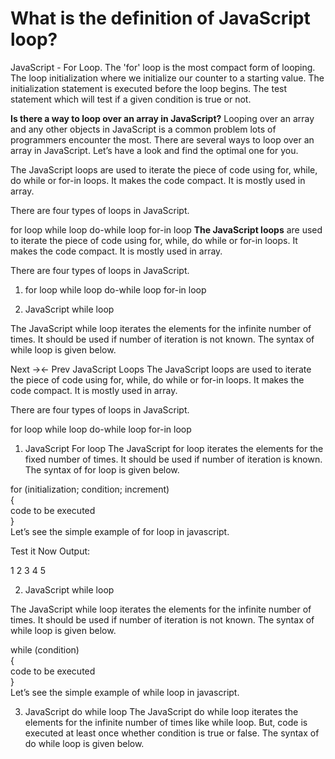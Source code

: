 # **What is the definition of JavaScript loop?**
JavaScript - For Loop. The 'for' loop is the most compact form of looping. The loop initialization where we initialize our counter to a starting value. The initialization statement is executed before the loop begins. The test statement which will test if a given condition is true or not.

**Is there a way to loop over an array in JavaScript?**
Looping over an array and any other objects in JavaScript is a common problem lots of programmers encounter the most. There are several ways to loop over an array in JavaScript. Let’s have a look and find the optimal one for you.

The JavaScript loops are used to iterate the piece of code using for, while, do while or for-in loops. It makes the code compact. It is mostly used in array.

There are four types of loops in JavaScript.

for loop
while loop
do-while loop
for-in loop
**The JavaScript loops** are used to iterate the piece of code using for, while, do while or for-in loops. It makes the code compact. It is mostly used in array.

There are four types of loops in JavaScript.

1) for loop
while loop
do-while loop
for-in loop

<script>  
for (i=1; i<=5; i++)  
{  
document.write(i + "<br/>")  
}  
</script>  


2) JavaScript while loop

The JavaScript while loop iterates the elements for the infinite number of times. It should be used if number of iteration is not known. The syntax of while loop is given below.
<script>  
var i=11;  
while (i<=15)  
{  
document.write(i + "<br/>");  
i++;  
}  
</script>  

Next →← Prev
JavaScript Loops
The JavaScript loops are used to iterate the piece of code using for, while, do while or for-in loops. It makes the code compact. It is mostly used in array.

There are four types of loops in JavaScript.

for loop
while loop
do-while loop
for-in loop
1) JavaScript For loop
The JavaScript for loop iterates the elements for the fixed number of times. It should be used if number of iteration is known. The syntax of for loop is given below.


for (initialization; condition; increment)  
{  
    code to be executed  
}  
Let’s see the simple example of for loop in javascript.

<script>  
for (i=1; i<=5; i++)  
{  
document.write(i + "<br/>")  
}  
</script>  
Test it Now
Output:

1
2
3
4
5

 
2) JavaScript while loop

The JavaScript while loop iterates the elements for the infinite number of times. It should be used if number of iteration is not known. The syntax of while loop is given below.

while (condition)  
{  
    code to be executed  
}  
Let’s see the simple example of while loop in javascript.

<script>  
var i=11;  
while (i<=15)  
{  
document.write(i + "<br/>");  
i++;  
}  
</script>  

3) JavaScript do while loop
The JavaScript do while loop iterates the elements for the infinite number of times like while loop. But, code is executed at least once whether condition is true or false. The syntax of do while loop is given below.

<script>  
var i=21;  
do{  
document.write(i + "<br/>");  
i++;  
}while (i<=25);  
</script>  